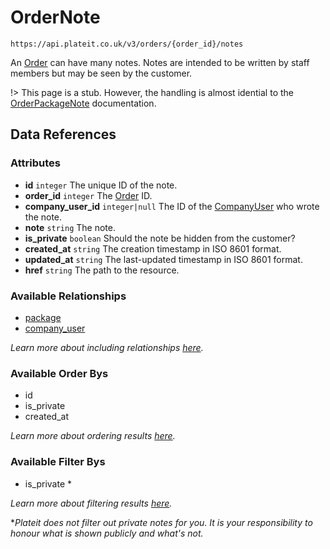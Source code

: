 # OrderNote

`https://api.plateit.co.uk/v3/orders/{order_id}/notes`

An [Order](/objects/order.md) can have many notes. Notes are intended to be written by staff members but may be seen by the customer.

!> This page is a stub. However, the handling is almost idential to the [OrderPackageNote](/objects/order-package-note.md) documentation.

## Data References

### Attributes

* **id** `integer` The unique ID of the note.
* **order_id** `integer` The [Order](/objects/order.md) ID.
* **company_user_id** `integer|null` The ID of the [CompanyUser](/objects/company-user.md) who wrote the note.
* **note** `string` The note.
* **is_private** `boolean` Should the note be hidden from the customer?
* **created_at** `string` The creation timestamp in ISO 8601 format.
* **updated_at** `string` The last-updated timestamp in ISO 8601 format.
* **href** `string` The path to the resource.

### Available Relationships

* [package](/objects/order-package.md)
* [company_user](/objects/company-user.md)

*Learn more about including relationships [here](fundamentals/conventions.md#including-relationships).*

### Available Order Bys

* id
* is_private
* created_at

*Learn more about ordering results [here](fundamentals/conventions.md#ordering-results).*

### Available Filter Bys

* is_private *

*Learn more about filtering results [here](fundamentals/conventions.md#filtering-results).*

**Plateit does not filter out private notes for you. It is your responsibility to honour what is shown publicly and what's not.*